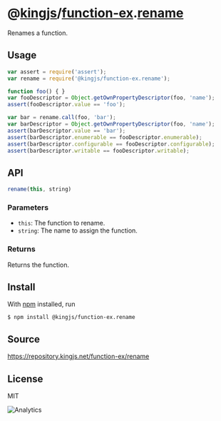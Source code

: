 # @[kingjs][@kingjs]/[function-ex][ns0].[rename][ns1]
Renames a function.
## Usage
```js
var assert = require('assert');
var rename = require('@kingjs/function-ex.rename');

function foo() { }
var fooDescriptor = Object.getOwnPropertyDescriptor(foo, 'name');
assert(fooDescriptor.value == 'foo');

var bar = rename.call(foo, 'bar');
var barDescriptor = Object.getOwnPropertyDescriptor(foo, 'name');
assert(barDescriptor.value == 'bar');
assert(barDescriptor.enumerable == fooDescriptor.enumerable);
assert(barDescriptor.configurable == fooDescriptor.configurable);
assert(barDescriptor.writable == fooDescriptor.writable);

```

## API
```ts
rename(this, string)
```
### Parameters
- `this`: The function to rename.
- `string`: The name to assign the function.
### Returns
Returns the function.

## Install
With [npm](https://npmjs.org/) installed, run
```
$ npm install @kingjs/function-ex.rename
```
## Source
https://repository.kingjs.net/function-ex/rename
## License
MIT

![Analytics](https://analytics.kingjs.net/function-ex/rename)

[@kingjs]: https://www.npmjs.com/package/kingjs
[ns0]: https://www.npmjs.com/package/@kingjs/function-ex
[ns1]: https://www.npmjs.com/package/@kingjs/function-ex.rename
